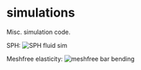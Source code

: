 # simulations
Misc. simulation code.

SPH:
![SPH fluid sim](https://github.com/darren-moo/simulations/raw/master/matlab/SPH/sphDemo.gif)

Meshfree elasticity:
![meshfree bar bending](https://github.com/darren-moo/simulations/raw/master/matlab/meshfreeElasticity/barBend.gif)